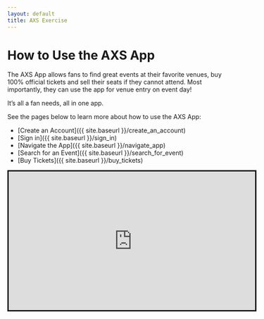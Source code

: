 ```yaml
---
layout: default
title: AXS Exercise
---
```

# How to Use the AXS App

The AXS App allows fans to find great events at their favorite venues, buy 100% official tickets and sell their seats if they cannot attend. Most importantly, they can use the app for venue entry on event day!

It’s all a fan needs, all in one app.

See the pages below to learn more about how to use the AXS App:
- [Create an Account]({{ site.baseurl }}/create_an_account)
- [Sign in]({{ site.baseurl }}/sign_in)
- [Navigate the App]({{ site.baseurl }}/navigate_app)
- [Search for an Event]({{ site.baseurl }}/search_for_event)
- [Buy Tickets]({{ site.baseurl }}/buy_tickets)

<iframe width="560" height="315" src="https://www.youtube.com/embed/6nEDt4tAcjg?si=cq-pWb2UDCp8AHsd" title="YouTube video player" frameborder="0" allow="accelerometer; autoplay; clipboard-write; encrypted-media; gyroscope; picture-in-picture; web-share" referrerpolicy="strict-origin-when-cross-origin" allowfullscreen style="border:3px solid black;"></iframe>